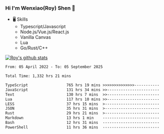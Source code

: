 ### Hi I'm Wenxiao(Roy) Shen 👋
- 🖥 Skills
  - Typescript/Javascript
  - Node.js/Vue.js/React.js
  - Vanilla Canvas
  - Lua
  - Go/Rust/C++

[![Roy's github stats](https://github-readme-stats.vercel.app/api?username=RoyShen12&show_icons=true&theme=radical&hide=prs,contribs)](https://github.com/anuraghazra/github-readme-stats)
<!--START_SECTION:waka-->

```txt
From: 05 April 2022 - To: 05 September 2025

Total Time: 1,332 hrs 21 mins

TypeScript                 765 hrs 19 mins >>>>>>>>>>>>>>-----------   56.95 %
JavaScript                 131 hrs 34 mins >>-----------------------   09.79 %
Text                       130 hrs 7 mins  >>-----------------------   09.68 %
Lua                        117 hrs 10 mins >>-----------------------   08.72 %
LESS                       37 hrs 15 mins  >------------------------   02.77 %
JSON                       35 hrs 31 mins  >------------------------   02.64 %
Rust                       29 hrs 21 mins  >------------------------   02.18 %
Markdown                   13 hrs 1 min    -------------------------   00.97 %
Bash                       12 hrs 31 mins  -------------------------   00.93 %
PowerShell                 11 hrs 36 mins  -------------------------   00.86 %
```

<!--END_SECTION:waka-->
